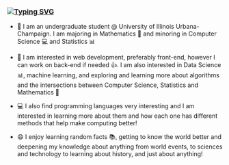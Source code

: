 ### [![Typing SVG](https://readme-typing-svg.herokuapp.com/?lines=Hi!+my+name+is+Ram+Goenka+👋;I+am+interested+in...;Web+development+🌐;Data+Science+📊;Programming+Languages+💻;Algorithms+✏️;Machine+Learning+🤖)](https://git.io/typing-svg)

- 📝 I am an undergraduate student @ University of Illinois Urbana-Champaign. I am majoring in Mathematics :1234: and minoring in Computer Science :computer: and Statistics :bar_chart: 

- 👀 I am interested in web development, preferably front-end, however I can work on back-end if needed :thumbsup:. I am also interested in Data Science :bar_chart:, machine learning, and exploring and learning more about algorithms and the intersections between Computer Science, Statistics and Mathematics :thought_balloon:

- 💻 I also find programming languages very interesting and I am interested in learning more about them and how each one has different methods that help make computing better!

- 😄 I enjoy learning random facts 📚, getting to know the world better and deepening my knowledge about anything from world events, to sciences and technology to learning about history, and just about anything! 
